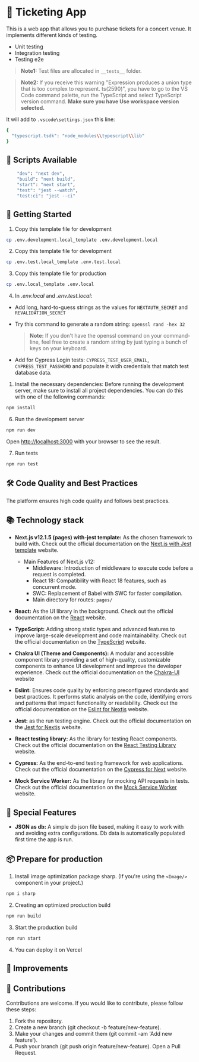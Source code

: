 # 📱 Ticketing App

This is a web app that allows you to purchase tickets for a concert venue. It implements different kinds of testing.

- Unit testing
- Integration testing
- Testing e2e

> **Note1:** Test files are allocated in `__tests__` folder.

> **Note2:** If you receive this warning "Expression produces a union type that is too complex to represent. ts(2590)", you have to go to the VS Code command palette, run the TypeScript and select TypeScript version command. **Make sure you have Use workspace version selected.**

It will add to `.vscode\settings.json` this line:

```bash
{
  "typescript.tsdk": "node_modules\\typescript\\lib"
}
```

## 📜 Scripts Available

```bash
    "dev": "next dev",
    "build": "next build",
    "start": "next start",
    "test": "jest --watch",
    "test:ci": "jest --ci"
```

## 🚀 Getting Started

1. Copy this template file for development

```bash
cp .env.development.local_template .env.development.local
```

2. Copy this template file for development

```bash
cp .env.test.local_template .env.test.local
```

3. Copy this template file for production

```bash
cp .env.local_template .env.local
```

4. In _.env.local_ and _.env.test.local_:

- Add long, hard-to-guess strings as the values for `NEXTAUTH_SECRET` and `REVALIDATION_SECRET`

- Try this command to generate a random string: `openssl rand -hex 32`
  <br/>
  > **Note:** If you don't have the openssl command on your command-line, feel free to create a random string by just typing a bunch of keys on your keyboard.
  
- Add for Cypress Login tests: `CYPRESS_TEST_USER_EMAIL`, `CYPRESS_TEST_PASSWORD` and populate it widh credentials that match test database data.

1. Install the necessary dependencies: Before running the development server, make sure to install all project dependencies. You can do this with one of the following commands:

```bash
npm install
```

6. Run the development server

```bash
npm run dev
```

Open [http://localhost:3000](http://localhost:3000) with your browser to see the result.

7. Run tests

```bash
npm run test
```

## 🛠️ Code Quality and Best Practices

The platform ensures high code quality and follows best practices.

## 📚 Technology stack

- **Next.js v12.1.5 (pages) with-jest template:** As the chosen framework to build with. Check out the official documentation on the [Next.js with Jest template](https://nextjs.org/docs/app/building-your-application/testing/jest) website.

  - Main Features of Next.js v12:
    - Middleware: Introduction of middleware to execute code before a request is completed.
    - React 18: Compatibility with React 18 features, such as concurrent mode.
    - SWC: Replacement of Babel with SWC for faster compilation.
    - Main directory for routes: `pages/`

- **React:** As the UI library in the background. Check out the official documentation on the [React](https://es.react.dev/) website.

- **TypeScript:** Adding strong static types and advanced features to improve large-scale development and code maintainability. Check out the official documentation on the [TypeScript](https://www.typescriptlang.org/) website.

- **Chakra UI (Theme and Components):** A modular and accessible component library providing a set of high-quality, customizable components to enhance UI development and improve the developer experience. Check out the official documentation on the [Chakra-UI](https://v2.chakra-ui.com/) website

- **Eslint:** Ensures code quality by enforcing preconfigured standards and best practices. It performs static analysis on the code, identifying errors and patterns that impact functionality or readability. Check out the official documentation on the [Eslint for Nextjs](https://nextjs.org/docs/pages/building-your-application/configuring/eslint) website.

- **Jest:** as the run testing engine. Check out the official documentation on the [Jest for Nextjs](https://nextjs.org/docs/app/building-your-application/testing/jest) website.

- **React testing library:** As the library for testing React components. Check out the official documentation on the [React Testing Library ](https://testing-library.com/docs/react-testing-library/intro/) website.

- **Cypress:** As the end-to-end testing framework for web applications. Check out the official documentation on the [Cypress for Next](https://nextjs.org/docs/pages/building-your-application/testing/cypress) website.

- **Mock Service Worker:** As the library for mocking API requests in tests. Check out the official documentation on the [ Mock Service Worker](https://mswjs.io/docs/cli/init/) website.

## 🌟 Special Features

- **JSON as db:** A simple db json file based, making it easy to work with and avoiding extra configurations. Db data is automatically populated first time the app is run.

## 📦 Prepare for production

1. Install image optimization package sharp. (If you're using the `<Image/>` component in your project.)

```bash
npm i sharp
```

2. Creating an optimized production build

```bash
npm run build
```

3. Start the production build

```bash
npm run start
```

4. You can deploy it on Vercel

## 🚀 Improvements

## 🤝 Contributions

Contributions are welcome. If you would like to contribute, please follow these steps:

1. Fork the repository.
2. Create a new branch (git checkout -b feature/new-feature).
3. Make your changes and commit them (git commit -am 'Add new feature').
4. Push your branch (git push origin feature/new-feature).
   Open a Pull Request.
